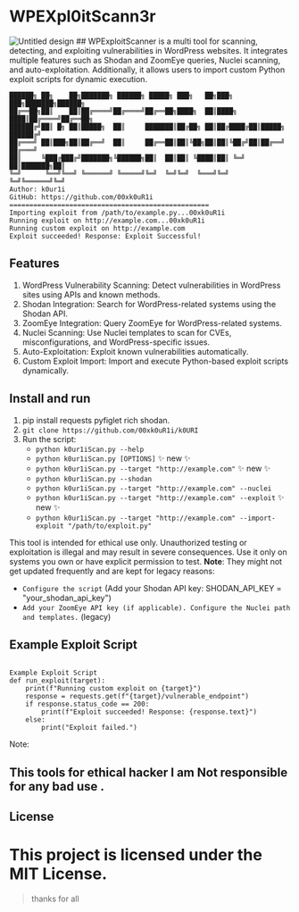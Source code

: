 # WPEXpl0itScann3r
![Untitled design](https://github.com/user-attachments/assets/98db17ba-5b20-48f9-a8ec-25a9bcf078a0) ##  WPExploitScanner is a multi tool for scanning, detecting, and exploiting vulnerabilities in WordPress websites. It integrates multiple features such as Shodan and ZoomEye queries, Nuclei scanning, and auto-exploitation. Additionally, it allows users to import custom Python exploit scripts for dynamic execution.

```
██████╗ ██╗    ██╗███████╗ ██████╗ █████╗ ███╗   ██╗███╗   ███╗███████╗██████╗ 
██╔══██╗██║    ██║██╔════╝██╔════╝██╔══██╗████╗  ██║████╗ ████║██╔════╝██╔══██╗
██████╔╝██║ █╗ ██║█████╗  ██║     ███████║██╔██╗ ██║██╔████╔██║█████╗  ██████╔╝
██╔═══╝ ██║███╗██║██╔══╝  ██║     ██╔══██║██║╚██╗██║██║╚██╔╝██║██╔══╝  ██╔═══╝ 
██║     ╚███╔███╔╝███████╗╚██████╗██║  ██║██║ ╚████║██║ ╚═╝ ██║███████╗██║     
╚═╝      ╚══╝╚══╝ ╚══════╝ ╚═════╝╚═╝  ╚═╝╚═╝  ╚═══╝╚═╝     ╚═╝╚══════╝╚═╝     
Author: k0ur1i
GitHub: https://github.com/00xk0uR1i
==================================================
Importing exploit from /path/to/example.py...00xk0uR1i
Running exploit on http://example.com...00xk0uR1i
Running custom exploit on http://example.com
Exploit succeeded! Response: Exploit Successful!

```


## Features
1. WordPress Vulnerability Scanning: Detect vulnerabilities in WordPress sites using APIs and known methods.
2. Shodan Integration: Search for WordPress-related systems using the Shodan API.
3. ZoomEye Integration: Query ZoomEye for WordPress-related systems.
4. Nuclei Scanning: Use Nuclei templates to scan for CVEs, misconfigurations, and WordPress-specific issues.
5. Auto-Exploitation: Exploit known vulnerabilities automatically.
6. Custom Exploit Import: Import and execute Python-based exploit scripts dynamically.

## Install and run

1. pip install requests pyfiglet rich shodan. 
2. ```git clone https://github.com/00xk0uR1i/k0URI ```
3. Run the script:
    - `python k0ur1iScan.py --help`
    - `python k0ur1iScan.py [OPTIONS]` ✨ new ✨
    - `python k0ur1iScan.py --target "http://example.com"` ✨ new ✨
    - `python k0ur1iScan.py --shodan`
    - `python k0ur1iScan.py --target "http://example.com" --nuclei`
    - `python k0ur1iScan.py --target "http://example.com" --exploit` ✨ new ✨
    - `python k0ur1iScan.py --target "http://example.com" --import-exploit "/path/to/exploit.py"`

This tool is intended for ethical use only. Unauthorized testing or exploitation is illegal and may result in severe consequences. Use it only on systems you own or have explicit permission to test. **Note**: They might not get updated frequently and are kept for legacy reasons:

- `Configure the script` (Add your Shodan API key:
SHODAN_API_KEY = "your_shodan_api_key")
- `Add your ZoomEye API key (if applicable).
   Configure the Nuclei path and templates.` (legacy)

## Example Exploit Script

```

Example Exploit Script
def run_exploit(target):
    print(f"Running custom exploit on {target}")
    response = requests.get(f"{target}/vulnerable_endpoint")
    if response.status_code == 200:
        print(f"Exploit succeeded! Response: {response.text}")
    else:
        print("Exploit failed.")

```


Note:

## This tools for ethical hacker I am Not responsible for any bad use .

## License
# This project is licensed under the MIT License.

>thanks for all 
